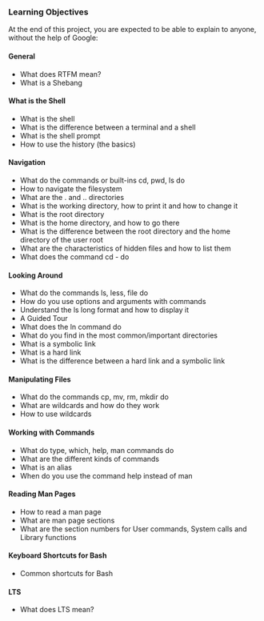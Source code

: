 ### Learning Objectives
At the end of this project, you are expected to be able to explain to anyone, without the help of Google:

#### General
+ What does RTFM mean?
+ What is a Shebang

#### What is the Shell
+ What is the shell
+ What is the difference between a terminal and a shell
+ What is the shell prompt
+ How to use the history (the basics)

 #### Navigation
+ What do the commands or built-ins cd, pwd, ls do
+ How to navigate the filesystem
+ What are the . and .. directories
+ What is the working directory, how to print it and how to change it
+ What is the root directory
+ What is the home directory, and how to go there
+ What is the difference between the root directory and the home directory of the user root
+ What are the characteristics of hidden files and how to list them
+ What does the command cd - do

 #### Looking Around
- What do the commands ls, less, file do
- How do you use options and arguments with commands
- Understand the ls long format and how to display it
- A Guided Tour
- What does the ln command do
- What do you find in the most common/important directories
- What is a symbolic link
- What is a hard link
- What is the difference between a hard link and a symbolic link

#### Manipulating Files
- What do the commands cp, mv, rm, mkdir do
- What are wildcards and how do they work
- How to use wildcards

#### Working with Commands
- What do type, which, help, man commands do
- What are the different kinds of commands
- What is an alias
- When do you use the command help instead of man

#### Reading Man Pages
- How to read a man page
- What are man page sections
- What are the section numbers for User commands, System calls and Library functions

#### Keyboard Shortcuts for Bash
- Common shortcuts for Bash
#### LTS
- What does LTS mean?
